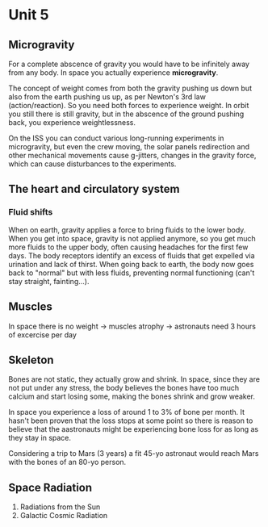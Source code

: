 # Unit 5

## Microgravity

For a complete abscence of gravity you would have to be infinitely away from any body. In space you actually experience **microgravity**.

The concept of weight comes from both the gravity pushing us down but also from the earth pushing us up, as per Newton's 3rd law (action/reaction). So you need both forces to experience weight. In orbit you still there is still gravity, but in the abscence of the ground pushing back, you experience weightlessness.

On the ISS you can conduct various long-running experiments in microgravity, but even the crew moving, the solar panels redirection and other mechanical movements cause g-jitters, changes in the gravity force, which can cause disturbances to the experiments.

## The heart and circulatory system

### Fluid shifts

When on earth, gravity applies a force to bring fluids to the lower body. When you get into space, gravity is not applied anymore, so you get much more fluids to the upper body, often causing headaches for the first few days. The body receptors identify an excess of fluids that get expelled via urination and lack of thirst. When going back to earth, the body now goes back to "normal" but with less fluids, preventing normal functioning (can't stay straight, fainting...).

## Muscles

In space there is no weight -> muscles atrophy -> astronauts need 3 hours of excercise per day

## Skeleton

Bones are not static, they actually grow and shrink. In space, since they are not put under any stress, the body believes the bones have too much calcium and start losing some, making the bones shrink and grow weaker.

In space you experience a loss of around 1 to 3% of bone per month. It hasn't been proven that the loss stops at some point so there is reason to believe that the aastronauts might be experiencing bone loss for as long as they stay in space.

Considering a trip to Mars (3 years) a fit 45-yo astronaut would reach Mars with the bones of an 80-yo person.

## Space Radiation

1. Radiations from the Sun
2. Galactic Cosmic Radiation




